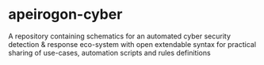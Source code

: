 # apeirogon-cyber
A repository containing schematics for an automated cyber security detection &amp; response eco-system with open extendable syntax for practical sharing of use-cases, automation scripts and rules definitions
